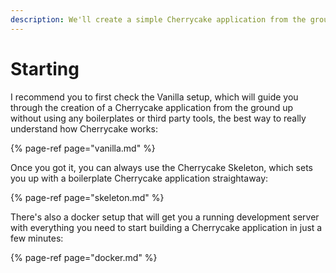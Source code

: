 ```yaml
---
description: We'll create a simple Cherrycake application from the ground up.
---
```


# Starting

I recommend you to first check the Vanilla setup, which will guide you through the creation of a Cherrycake application from the ground up without using any boilerplates or third party tools, the best way to really understand how Cherrycake works:

{% page-ref page="vanilla.md" %}

Once you got it, you can always use the Cherrycake Skeleton, which sets you up with a boilerplate Cherrycake application straightaway:

{% page-ref page="skeleton.md" %}

There's also a docker setup that will get you a running development server with everything you need to start building a Cherrycake application in just a few minutes:

{% page-ref page="docker.md" %}



